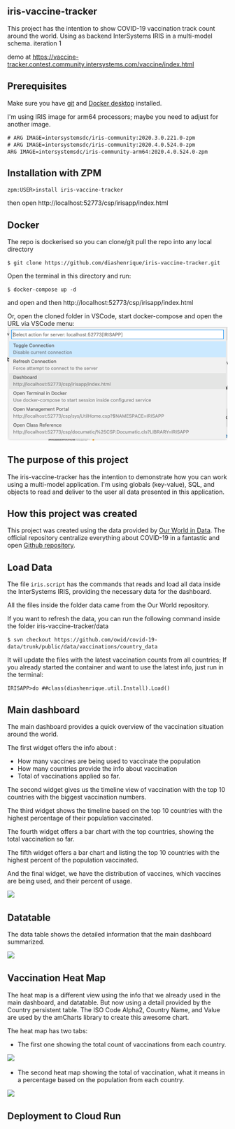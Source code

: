 ## iris-vaccine-tracker
This project has the intention to show COVID-19 vaccination track count around the world. Using as backend InterSystems IRIS in a multi-model schema.
iteration 1

demo at https://vaccine-tracker.contest.community.intersystems.com/vaccine/index.html

## Prerequisites
Make sure you have [git](https://git-scm.com/book/en/v2/Getting-Started-Installing-Git) and [Docker desktop](https://www.docker.com/products/docker-desktop) installed.

I'm using IRIS image for arm64 processors; maybe you need to adjust for another image.
```
# ARG IMAGE=intersystemsdc/iris-community:2020.3.0.221.0-zpm
# ARG IMAGE=intersystemsdc/iris-community:2020.4.0.524.0-zpm
ARG IMAGE=intersystemsdc/iris-community-arm64:2020.4.0.524.0-zpm
```

## Installation with ZPM

```
zpm:USER>install iris-vaccine-tracker
```
then open http://localhost:52773/csp/irisapp/index.html

## Docker
The repo is dockerised so you can  clone/git pull the repo into any local directory

```
$ git clone https://github.com/diashenrique/iris-vaccine-tracker.git
```

Open the terminal in this directory and run:

```
$ docker-compose up -d
```
and open and then http://localhost:52773/csp/irisapp/index.html

Or, open the cloned folder in VSCode, start docker-compose and open the URL via VSCode menu:
![](https://raw.githubusercontent.com/diashenrique/iris-vaccine-tracker/master/image/menuVSCode.png)

## The purpose of this project

The iris-vaccine-tracker has the intention to demonstrate how you can work using a multi-model application. I'm using globals (key-value), SQL, and objects to read and deliver to the user all data presented in this application.

## How this project was created

This project was created using the data provided by [Our World in Data](https://ourworldindata.org). The official repository centralize everything about COVID-19 in a fantastic and open [Github repository](https://github.com/owid/covid-19-data/tree/master/public/data).

## Load Data

The file `iris.script` has the commands that reads and load all data inside the InterSystems IRIS, providing the necessary data for the dashboard.

All the files inside the folder data came from the  Our World repository.

If you want to refresh the data, you can run the following command inside the folder iris-vaccine-tracker/data

```
$ svn checkout https://github.com/owid/covid-19-data/trunk/public/data/vaccinations/country_data
````

It will update the files with the latest vaccination counts from all countries; If you already started the container and want to use the latest info, just run in the terminal:

```
IRISAPP>do ##class(diashenrique.util.Install).Load()
```

## Main dashboard

The main dashboard provides a quick overview of the vaccination situation around the world.

The first widget offers the info about :

- How many vaccines are being used to vaccinate the population
- How many countries provide the info about vaccination
- Total of vaccinations applied so far.

The second widget gives us the timeline view of vaccination with the top 10 countries with the biggest vaccination numbers.

The third widget shows the timeline based on the top 10 countries with the highest percentage of their population vaccinated.

The fourth widget offers a bar chart with the top countries, showing the total vaccination so far.

The fifth widget offers a bar chart and listing the top 10 countries with the highest percent of the population vaccinated.

And the final widget, we have the distribution of vaccines, which vaccines are being used, and their percent of usage.

![](https://raw.githubusercontent.com/diashenrique/iris-vaccine-tracker/master/image/dashboard.png)

## Datatable

The data table shows the detailed information that the main dashboard summarized.

![](https://raw.githubusercontent.com/diashenrique/iris-vaccine-tracker/master/image/datatable2.png)

## Vaccination Heat Map

The heat map is a different view using the info that we already used in the main dashboard, and datatable. But now using a detail provided by the Country persistent table. The ISO Code Alpha2, Country Name, and Value are used by the amCharts library to create this awesome chart.

The heat map has two tabs:

- The first one showing the total count of vaccinations from each country.

![](https://raw.githubusercontent.com/diashenrique/iris-vaccine-tracker/master/image/totalHeatMap.png)

- The second heat map showing the total of vaccination, what it means in a percentage based on the population from each country.

![](https://raw.githubusercontent.com/diashenrique/iris-vaccine-tracker/master/image/percentHeatMap.png)

## Deployment to Cloud Run
